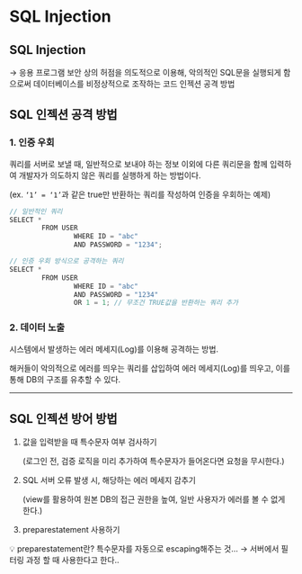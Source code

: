 # SQL Injection

## SQL Injection

→ 응용 프로그램 보안 상의 허점을 의도적으로 이용해, 악의적인 SQL문을 실행되게 함으로써 데이터베이스를 비정상적으로 조작하는 코드 인젝션 공격 방법

## SQL 인젝션 공격 방법

### 1. 인증 우회

쿼리를 서버로 보낼 때, 일반적으로 보내야 하는 정보 이외에 다른 쿼리문을 함께 입력하여 개발자가 의도하지 않은 쿼리를 실행하게 하는 방법이다.

(ex. `‘1’ = ‘1’`과 같은 true만 반환하는 쿼리를 작성하여 인증을 우회하는 예제)

```jsx
// 일반적인 쿼리
SELECT * 
		FROM USER 
				WHERE ID = "abc" 
				AND PASSWORD = "1234";
```

```jsx
// 인증 우회 방식으로 공격하는 쿼리
SELECT * 
		FROM USER 
				WHERE ID = "abc" 
				AND PASSWORD = "1234"
				OR 1 = 1; // 무조건 TRUE값을 반환하는 쿼리 추가
```

### 2. 데이터 노출

시스템에서 발생하는 에러 메세지(Log)를 이용해 공격하는 방법.

해커들이 악의적으로 에러를 띄우는 쿼리를 삽입하여 에러 메세지(Log)를 띄우고, 이를 통해 DB의 구조를 유추할 수 있다.

---

## SQL 인젝션 방어 방법

1. 값을 입력받을 때 특수문자 여부 검사하기
    
    (로그인 전, 검증 로직을 미리 추가하여 특수문자가 들어온다면 요청을 무시한다.)
    
2. SQL 서버 오류 발생 시, 해당하는 에러 메세지 감추기
    
    (view를 활용하여 원본 DB의 접근 권한을 높여, 일반 사용자가 에러를 볼 수 없게 한다.)
    
3. preparestatement 사용하기

<aside>
💡 preparestatement란?
특수문자를 자동으로 escaping해주는 것… → 서버에서 필터링 과정 할 때 사용한다고 한다..

</aside>
